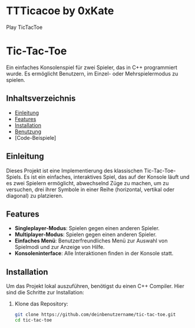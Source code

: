 # TTTicacoe by 0xKate
Play TicTacToe


# Tic-Tac-Toe

Ein einfaches Konsolenspiel für zwei Spieler, das in C++ programmiert wurde. Es ermöglicht Benutzern, im Einzel- oder Mehrspielermodus zu spielen.

## Inhaltsverzeichnis
- [Einleitung](#einleitung)
- [Features](#features)
- [Installation](#installation)
- [Benutzung](#benutzung)
- [Code-Beispiele]

## Einleitung
Dieses Projekt ist eine Implementierung des klassischen Tic-Tac-Toe-Spiels. Es ist ein einfaches, interaktives Spiel, das auf der Konsole läuft und es zwei Spielern ermöglicht, abwechselnd Züge zu machen, um zu versuchen, drei ihrer Symbole in einer Reihe (horizontal, vertikal oder diagonal) zu platzieren.

## Features
- **Singleplayer-Modus**: Spielen gegen einen anderen Spieler.
- **Multiplayer-Modus**: Spielen gegen einen anderen Spieler.
- **Einfaches Menü**: Benutzerfreundliches Menü zur Auswahl von Spielmodi und zur Anzeige von Hilfe.
- **Konsoleninterface**: Alle Interaktionen finden in der Konsole statt.

## Installation
Um das Projekt lokal auszuführen, benötigst du einen C++ Compiler. Hier sind die Schritte zur Installation:

1. Klone das Repository:
   ```bash
   git clone https://github.com/deinbenutzername/tic-tac-toe.git
   cd tic-tac-toe
